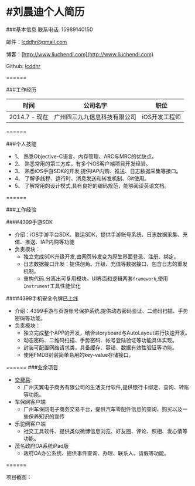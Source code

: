 #刘晨迪个人简历
=======

###基本信息
联系电话:	15989140150

邮件：lcddhr@gmail.com

博客：[http://www.liuchendi.com](http://www.liuchendi.com)

Github:	 [lcddhr](https://github.com/lcddhr)

======

###工作经历

| 时间|公司名字| 职位 |
| ------------ | ------------- | ------------ |
| 2014.7 - 现在 | 广州四三九九信息科技有限公司 | iOS开发工程师 |

======

###个人技能

*	1、	熟悉Objective-C语言、内存管理、ARC与MRC的优缺点。
*	2、 熟悉常用的第三方库，有多个iOS客户端项目开发经验。
*	3、 熟悉iOS手游SDK的开发,提供IAP内购、推送、日志数据采集等接口。
*	4、 了解多线程、运行时、消息发送和转发机制、Git使用。
*	5、 了解常用的设计模式,具有良好的编码规范，能够阅读英语文档。

======

###工作经验

####4399手游SDK
* 	介绍：iOS手游平台SDK、联运SDK，提供手游账号系统、日志数据采集、充值、推送、IAP内购等功能
* 	负责模块：
	* 	独立完成SDK升级开发,由网页转发变为原生界面登录、注册、绑定。
	*	日志数据接口开发：提供创角、升级、充值等数据接口、包含日志的重发机制。
	*	重构代码.分离出可复用模块，UI界面和逻辑两套`framework`,使用`Instrument`工具性能优化
	
	
####4399手机安全令牌[已上线](https://itunes.apple.com/cn/app/4399an-quan-ling-pai/id976434718?mt=8)
*	介绍：4399手游与页游账号保护系统,提供动态密码验证、二维码扫描、手势密码等功能。
*	负责模块：
	*	独立完成整个APP的开发，结合storyboard与AutoLayout进行快速开发。
	*	动态密码、二维码扫描、手势密码、帐号登陆验证等功能具体实现。
	*	封装可配置网络请求类，具备缓存、容错、数据有效性验证等功能。
	*	使用FMDB封装简单易用的key-value存储接口。	


======
###业余项目
*	[交费易](https://itunes.apple.com/cn/app/jiao-fei-yi/id849587348?mt=8): 	
	*	广州天翼电子商务有限公司的生活支付软件,提供银行卡绑定、查询、转账等功能。
*	车保网客户端
	*	广州车保网电子商务交易平台，提供汽车零配件信息的查询、购买以及一些保养知识的宣传	
*	乐驼网客户端
	*	社交工具软件、提供类似微博信息浏览、好友圈、评论、照相、发心情等功能。	
*	茂名政府OA系统iPad版
	*	政府OA办公系统、提供事件查询、办理、联系人、请假等功能。

======

项目截图：


